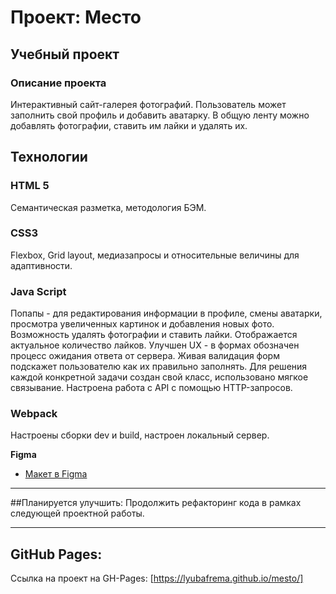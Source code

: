 # Проект: Место

## Учебный проект

### Описание проекта
Интерактивный сайт-галерея фотографий. Пользователь может заполнить свой профиль и добавить аватарку. В общую ленту можно добавлять фотографии, ставить им лайки и удалять их.

## Технологии
### HTML 5
Семантическая разметка, методология БЭМ.

### CSS3
Flexbox, Grid layout, медиазапросы и относительные величины для адаптивности.

### Java Script
Попапы - для редактирования информации в профиле, смены аватарки, просмотра увеличенных картинок и добавления новых фото.
Возможность удалять фотографии и ставить лайки.
Отображается актуальное количество лайков.
Улучшен UX - в формах обозначен процесс ожидания ответа от сервера.
Живая валидация форм подскажет пользователю как их правильно заполнять.
Для решения каждой конкретной задачи создан свой класс, использовано мягкое связывание.
Настроена работа с API с помощью HTTP-запросов.

### Webpack
Настроены сборки dev и build, настроен локальный сервер.

**Figma**

* [Макет в Figma](https://www.figma.com/file/PSdQFRHoxXJFs2FH8IXViF/JavaScript-9-sprint?node-id=0%3A1)

---

##Планируется улучшить:
Продолжить рефакторинг кода в рамках следующей проектной работы.

---

## GitHub Pages:
Ссылка на проект на GH-Pages:
[https://lyubafrema.github.io/mesto/]
###
